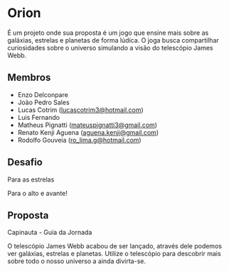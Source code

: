 # Orion

É um projeto onde sua proposta é um jogo que ensine mais sobre as galáxias, estrelas e planetas de forma lúdica.
O joga busca compartilhar curiosidades sobre o universo simulando a visão do telescópio James Webb.

## Membros

- Enzo Delconpare
- João Pedro Sales
- Lucas Cotrim (lucascotrim3@hotmail.com)
- Luis Fernando
- Matheus Pignatti (mateuspignatti3@gmail.com)
- Renato Kenji Aguena (aguena.kenji@gmail.com)
- Rodolfo Gouveia (ro_lima.g@hotmail.com)

## Desafio

Para as estrelas

Para o alto e avante!

## Proposta

Capinauta - Guia da Jornada

O telescópio James Webb acabou de ser lançado, através dele podemos ver galáxias, estrelas e planetas.
Utilize o telescópio para descobrir mais sobre todo o nosso universo a ainda divirta-se.
